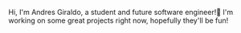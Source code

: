 Hi, I'm Andres Giraldo, a student and future software engineer!👋
I'm working on some great projects right now, hopefully they'll be fun!
